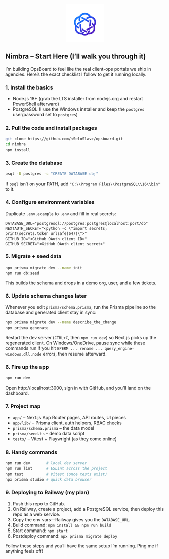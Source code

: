<div align="center">
  <img src="./public/logo.png" alt="Nimbra logo" width="120" />
</div>

## Nimbra – Start Here (I’ll walk you through it)

I’m building OpsBoard to feel like the real client-ops portals we ship in agencies. Here’s the exact checklist I follow to get it running locally.

### 1. Install the basics
- Node.js 18+ (grab the LTS installer from nodejs.org and restart PowerShell afterward)
- PostgreSQL (I use the Windows installer and keep the `postgres` user/password set to `postgres`)

### 2. Pull the code and install packages
```bash
git clone https://github.com/<SeloSlav>/opsboard.git
cd nimbra
npm install
```

### 3. Create the database
```bash
psql -U postgres -c "CREATE DATABASE db;"
```
If `psql` isn’t on your PATH, add `"C:\\Program Files\\PostgreSQL\\16\\bin"` to it.

### 4. Configure environment variables
Duplicate `.env.example` to `.env` and fill in real secrets:
```
DATABASE_URL="postgresql://postgres:postgres@localhost:port/db"
NEXTAUTH_SECRET="<python -c \"import secrets; print(secrets.token_urlsafe(64))\">"
GITHUB_ID="<GitHub OAuth client ID>"
GITHUB_SECRET="<GitHub OAuth client secret>"
```
### 5. Migrate + seed data
```bash
npx prisma migrate dev --name init
npm run db:seed
```
This builds the schema and drops in a demo org, user, and a few tickets.

### 6. Update schema changes later
Whenever you edit `prisma/schema.prisma`, run the Prisma pipeline so the database and generated client stay in sync:
```bash
npx prisma migrate dev --name describe_the_change
npx prisma generate
```
Restart the dev server (`CTRL+C`, then `npm run dev`) so Next.js picks up the regenerated client. On Windows/OneDrive, pause sync while these commands run if you hit `EPERM ... rename ... query_engine-windows.dll.node` errors, then resume afterward.

### 6. Fire up the app
```bash
npm run dev
```
Open http://localhost:3000, sign in with GitHub, and you’ll land on the dashboard.

### 7. Project map
- `app/` – Next.js App Router pages, API routes, UI pieces
- `app/lib/` – Prisma client, auth helpers, RBAC checks
- `prisma/schema.prisma` – the data model
- `prisma/seed.ts` – demo data script
- `tests/` – Vitest + Playwright (as they come online)

### 8. Handy commands
```bash
npm run dev       # local dev server
npm run lint      # ESLint across the project
npm test          # Vitest (once tests exist)
npx prisma studio # quick data browser
```

### 9. Deploying to Railway (my plan)
1. Push this repo to GitHub.
2. On Railway, create a project, add a PostgreSQL service, then deploy this repo as a web service.
3. Copy the env vars—Railway gives you the `DATABASE_URL`.
4. Build command: `npm install && npm run build`
5. Start command: `npm start`
6. Postdeploy command: `npx prisma migrate deploy`

Follow these steps and you’ll have the same setup I’m running. Ping me if anything feels off!
